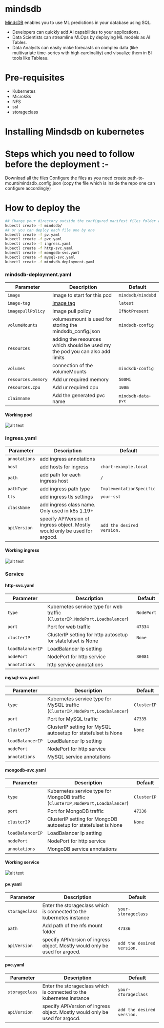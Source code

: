 # mindsdb

[MindsDB](https://mindsdb.com?utm_medium=community&utm_source=github&utm_campaign=mindsdb%20repo) enables you to use ML predictions in your database using SQL.

- Developers can quickly add AI capabilities to your applications.
- Data Scientists can streamline MLOps by deploying ML models as AI Tables.
- Data Analysts can easily make forecasts on complex data (like multivariate time-series with high cardinality) and visualize them in BI tools like Tableau.

# Pre-requisites

- Kubernetes
- Microk8s
- NFS
- ssl
- storageclass

# Installing Mindsdb on kubernetes


# Steps which you need to follow before the deployment :-

Download all the files
Configure the files as you need 
create path-to-mount/mindsdb_config.json  (copy the file which is inside the repo one can configure accordingly)


# How to deploy the 

```bash
## Change your directory outside the configured manifest files folder and than deploy it on kubernetes through this command  
kubectl create -f mindsdb/
## or you can deploy each file one by one
kubectl create -f pv.yaml
kubectl create -f pvc.yaml
kubectl create -f ingress.yaml
kubectl create -f http-svc.yaml
kubectl create -f mongodb-svc.yaml
kubectl create -f mysql-svc.yaml
kubectl create -f mindsdb-deployment.yaml

```


### mindsdb-deployment.yaml

| Parameter          | Description                                                                             | Default           |
| ------------------ | --------------------------------------------------------------------------------------- | ----------------- |
| `image`            | Image to start for this pod                                                             | `mindsdb/mindsbd` |
| `image-tag`        | [Image tag](https://hub.docker.com/r/mindsdb/mindsdb/tags?page=1&ordering=last_updated) | `latest`          |
| `imagepullPolicy`  | Image pull policy                                                                       | `IfNotPresent`    |
| `volumeMounts`     | volumesmount is used for storing the mindsdb_config.json                                | `mindsdb-config`  |
| `resources`        | adding the resources which should be used my the pod you can also add limits            |                   |
| `volumes`          | connection of the volumeMounts                                                          | `mindsdb-config`  |
| `resources.memory` | Add ur required memory                                                                  | `500Mi`           |
| `resources.cpu`    | Add ur required cpu                                                                     | `100m`            |
| `claimname`        | Add the generated pvc name                                                              | `mindsdb-data-pvc`|

#### Working pod
![alt text](https://github.com/bhaumiksonii/mindsdb/blob/staging/Kubernetes/pod.jpeg)

### ingress.yaml

| Parameter                            | Description                                                                 | Default                                            |
| ------------------------------------ | --------------------------------------------------------------------------- | -------------------------------------------------- |
| `annotations`                        | add ingress annotations                                                     |                                                    |
| `host`                               | add hosts for ingress                                                       | `chart-example.local`                              |
| `path`                               | add path for each ingress host                                              | `/`                                                |
| `pathType`                           | add ingress path type                                                       | `ImplementationSpecific`                           |
| `tls`                                | add ingress tls settings                                                    | `your-ssl`                                         |
| `className`                          | add ingress class name. Only used in k8s 1.19+                              |                                                    |
| `apiVersion`                         | specify APIVersion of ingress object. Mostly would only be used for argocd. | `add the desired version.`                         |

#### Working ingress
![alt text](https://github.com/bhaumiksonii/mindsdb/blob/staging/Kubernetes/ingress.jpeg)

### Service

#### http-svc.yaml

| Parameter                               | Description                                                                                                  | Default     |
| --------------------------------------- | ------------------------------------------------------------------------------------------------------------ | ----------- |
| `type`                                  | Kubernetes service type for web traffic (`ClusterIP,NodePort,Loadbalancer`)                                  | `NodePort` |
| `port`                                  | Port for web traffic                                                                                         | `47334`     |
| `clusterIP`                             | ClusterIP setting for http autosetup for statefulset is None                                                 | `None`      |
| `loadBalancerIP`                        | LoadBalancer Ip setting                                                                                      |             |
| `nodePort`                              | NodePort for http service                                                                                    | `30081`     |
| `annotations`                           | http service annotations                                                                                     |             |

#### mysql-svc.yaml

| Parameter                               | Description                                                                                                  | Default     |
| --------------------------------------- | ------------------------------------------------------------------------------------------------------------ | ----------- |
| `type`                     | Kubernetes service type for MySQL traffic (`ClusterIP,NodePort,Loadbalancer`)                                             | `ClusterIP` |
| `port`                     | Port for MySQL traffic                                                                                                    | `47335`     |
| `clusterIP`                | ClusterIP setting for MySQL autosetup for statefulset is None                                                             | `None`      |
| `loadBalancerIP`           | LoadBalancer Ip setting                                                                                                   |             |
| `nodePort`                 | NodePort for http service                                                                                                 |             |
| `annotations`              | MySQL service annotations                                                                                                 |             |

#### mongodb-svc.yaml

| Parameter                               | Description                                                                                                  | Default     |
| --------------------------------------- | ------------------------------------------------------------------------------------------------------------ | ----------- |
| `type`                     | Kubernetes service type for MongoDB traffic (`ClusterIP,NodePort,Loadbalancer`)                                           | `ClusterIP` |
| `port`                     | Port for MongoDB traffic                                                                                                  | `47336`     |
| `clusterIP`                | ClusterIP setting for MongoDB autosetup for statefulset is None                                                           | `None`      |
| `loadBalancerIP`           | LoadBalancer Ip setting                                                                                                   |             |
| `nodePort`                 | NodePort for http service                                                                                                 |             |
| `annotations`              | MongoDB service annotations                                                                                               |             |

#### Working service
![alt text](https://github.com/bhaumiksonii/mindsdb/blob/staging/Kubernetes/services.jpeg)

#### pv.yaml

| Parameter                               | Description                                                                                                  | Default                   |
| --------------------------------------- | ------------------------------------------------------------------------------------------------------------ | ------------------------- |
| `storageclass`                          | Enter the storageclass which is connected to the kubernetes instance                                         | `your-storageclass`       |
| `path`                                  | Add path of the nfs mount folder                                                                             | `47336`                   |
| `apiVersion`                            | specify APIVersion of ingress object. Mostly would only be used for argocd.                                  | `add the desired version.`|


#### pvc.yaml

| Parameter                               | Description                                                                                                  | Default                   |
| --------------------------------------- | ------------------------------------------------------------------------------------------------------------ | ------------------------- |
| `storageclass`                          | Enter the storageclass which is connected to the kubernetes instance                                         | `your-storageclass`       |
| `apiVersion`                            | specify APIVersion of ingress object. Mostly would only be used for argocd.                                  | `add the desired version.`|



